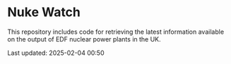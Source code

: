 # Nuke Watch

This repository includes code for retrieving the latest information available on the output of EDF nuclear power plants in the UK.

Last updated: 2025-02-04 00:50